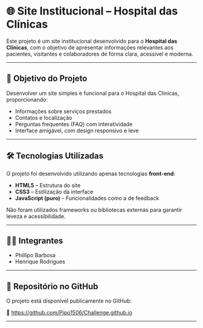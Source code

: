 # 🌐 Site Institucional – Hospital das Clínicas

Este projeto é um site institucional desenvolvido para o **Hospital das Clínicas**, com o objetivo de apresentar informações relevantes aos pacientes, visitantes e colaboradores de forma clara, acessível e moderna.

---

## 🎯 Objetivo do Projeto

Desenvolver um site simples e funcional para o Hospital das Clínicas, proporcionando:

- Informações sobre serviços prestados
- Contatos e localização
- Perguntas frequentes (FAQ) com interatividade
- Interface amigável, com design responsivo e leve


---

## 🛠️ Tecnologias Utilizadas

O projeto foi desenvolvido utilizando apenas tecnologias **front-end**:

- **HTML5** – Estrutura do site
- **CSS3** – Estilização da interface
- **JavaScript (puro)** – Funcionalidades como a de feedback

Não foram utilizados frameworks ou bibliotecas externas para garantir leveza e acessibilidade.

---

## 👨‍💻 Integrantes

- Phillipo Barbosa
- Henrique Rodrigues

---

## 🔗 Repositório no GitHub

O projeto está disponível publicamente no GitHub:

🔗  https://github.com/Pipo1506/Challenge.github.io


---


